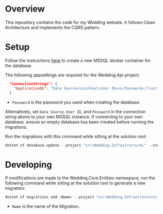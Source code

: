 # Overview

This repository contains the code for my Wedding website. It follows Clean Architecture and implements the CQRS pattern.

# Setup

Follow the instructions [here](/tools/database/README.md) to create a new MSSQL docker container for the database.

The following appsettings are required for the Wedding.Api project:

```json
  "ConnectionStrings": {
    "ApplicationDb": "Data Source=localhost;User ID=sa;Password=;Trust Server Certificate=True"
  }
```

- `Password` is the password you used when creating the database.

Alternatively, set `Data Source`, `User ID`, and `Password` in the connection string above to your own MSSQL instance. If connecting to your own database, ensure an empty database has been created before running the migrations.

Run the migrations with this command while sitting at the solution root:

```powershell
dotnet ef database update --project "src\Wedding.Infrastructure\" --startup-project "src\Wedding.Api\"
```

# Developing

If modifications are made to the Wedding.Core.Entities namespace, run the following command while sitting at the solution root to generate a new migration:

```powershell
dotnet ef migrations add <Name> --project "src\Wedding.Infrastructure\" --startup-project "src\Wedding.Api\" --output-dir "Data\Migrations"
```

- `Name` is the name of the Migration.
